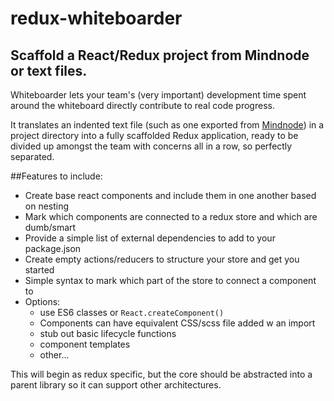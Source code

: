 # redux-whiteboarder
## Scaffold a React/Redux project from Mindnode or text files.
Whiteboarder lets your team's (very important) development time spent around the whiteboard directly contribute to real code progress. 

It translates an indented text file (such as one exported from [Mindnode](https://mindnode.com/)) in a project directory into a fully scaffolded Redux application, ready to be divided up amongst the team with concerns all in a row, so perfectly separated.

##Features to include:

 - Create base react components and include them in one another based on nesting
 - Mark which components are connected to a redux store and which are dumb/smart
 - Provide a simple list of external dependencies to add to your package.json
 - Create empty actions/reducers to structure your store and get you started
 - Simple syntax to mark which part of the store to connect a component to
 - Options:
   + use ES6 classes or `React.createComponent()`
   + Components can have equivalent CSS/scss file added w an import
   + stub out basic lifecycle functions
   + component templates
   + other...

This will begin as redux specific, but the core should be abstracted into a parent library so it can support other architectures.
